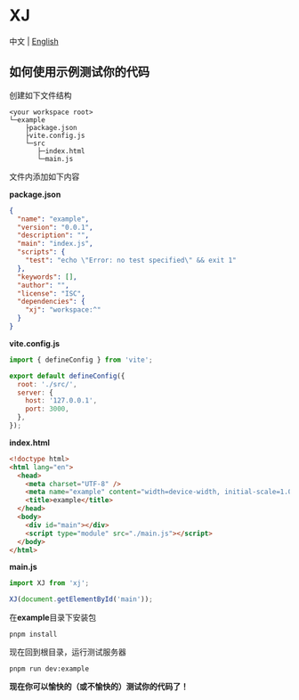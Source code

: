 # XJ

中文 | [English](./README.md)

## 如何使用示例测试你的代码

创建如下文件结构

```
<your workspace root>
└─example
    ├package.json
    ├vite.config.js
    └─src
       ├─index.html
       └─main.js
```

文件内添加如下内容

**package.json**

```json
{
  "name": "example",
  "version": "0.0.1",
  "description": "",
  "main": "index.js",
  "scripts": {
    "test": "echo \"Error: no test specified\" && exit 1"
  },
  "keywords": [],
  "author": "",
  "license": "ISC",
  "dependencies": {
    "xj": "workspace:^"
  }
}
```

**vite.config.js**

```js
import { defineConfig } from 'vite';

export default defineConfig({
  root: './src/',
  server: {
    host: '127.0.0.1',
    port: 3000,
  },
});
```

**index.html**

```html
<!doctype html>
<html lang="en">
  <head>
    <meta charset="UTF-8" />
    <meta name="example" content="width=device-width, initial-scale=1.0" />
    <title>example</title>
  </head>
  <body>
    <div id="main"></div>
    <script type="module" src="./main.js"></script>
  </body>
</html>
```

**main.js**

```js
import XJ from 'xj';

XJ(document.getElementById('main'));
```

在**example**目录下安装包

```shell
pnpm install
```

现在回到根目录，运行测试服务器

```shell
pnpm run dev:example
```

**现在你可以愉快的（或不愉快的）测试你的代码了！**
